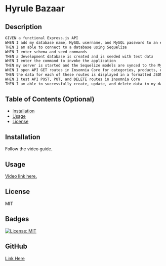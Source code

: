 # Hyrule Bazaar

## Description

```md
GIVEN a functional Express.js API
WHEN I add my database name, MySQL username, and MySQL password to an environment variable file
THEN I am able to connect to a database using Sequelize
WHEN I enter schema and seed commands
THEN a development database is created and is seeded with test data
WHEN I enter the command to invoke the application
THEN my server is started and the Sequelize models are synced to the MySQL database
WHEN I open API GET routes in Insomnia Core for categories, products, or tags
THEN the data for each of these routes is displayed in a formatted JSON
WHEN I test API POST, PUT, and DELETE routes in Insomnia Core
THEN I am able to successfully create, update, and delete data in my database
```
## Table of Contents (Optional)

- [Installation](#installation)
- [Usage](#usage)
- [License](#license)

## Installation
Follow the video guide.

## Usage
[Video link here.](https://drive.google.com/file/d/1rHop8AWO_Bau63566o7YbSkjBrhPHydI/view)

## License

 MIT

## Badges

 [![License: MIT](https://img.shields.io/badge/License-MIT-yellow.svg)](https://opensource.org/licenses/MIT)

 ## GitHub
 [Link Here](https://github.com/YamCham0/Hyrule_Bazaar)